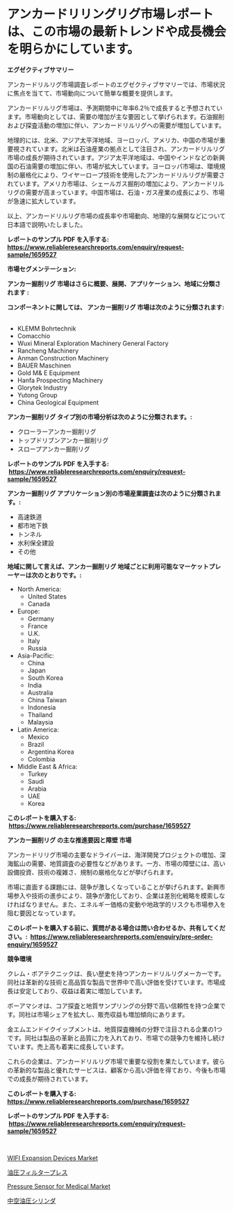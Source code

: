 <p><h1>アンカードリリングリグ市場レポートは、この市場の最新トレンドや成長機会を明らかにしています。</h1></p><p><strong>エグゼクティブサマリー</strong></p>
<p><p>アンカードリルリグ市場調査レポートのエグゼクティブサマリーでは、市場状況に焦点を当てて、市場動向について簡単な概要を提供します。</p><p>アンカードリルリグ市場は、予測期間中に年率6.2％で成長すると予想されています。市場動向としては、需要の増加が主な要因として挙げられます。石油掘削および探査活動の増加に伴い、アンカードリルリグへの需要が増加しています。</p><p>地理的には、北米、アジア太平洋地域、ヨーロッパ、アメリカ、中国の市場が重要視されています。北米は石油産業の拠点として注目され、アンカードリルリグ市場の成長が期待されています。アジア太平洋地域は、中国やインドなどの新興国の石油需要の増加に伴い、市場が拡大しています。ヨーロッパ市場は、環境規制の厳格化により、ワイヤーロープ技術を使用したアンカードリルリグが需要されています。アメリカ市場は、シェールガス掘削の増加により、アンカードリルリグの需要が高まっています。中国市場は、石油・ガス産業の成長により、市場が急速に拡大しています。</p><p>以上、アンカードリルリグ市場の成長率や市場動向、地理的な展開などについて日本語で説明いたしました。</p></p>
<p><strong>レポートのサンプル PDF を入手する: <a href="https://www.reliableresearchreports.com/enquiry/request-sample/1659527">https://www.reliableresearchreports.com/enquiry/request-sample/1659527</a></strong></p>
<p><strong>市場セグメンテーション:</strong></p>
<p><strong> アンカー掘削リグ 市場はさらに概要、展開、アプリケーション、地域に分類されます :</strong></p>
<p><strong>コンポーネントに関しては、 アンカー掘削リグ 市場は次のように分類されます: &nbsp;</strong></p>
<p><ul><li>KLEMM Bohrtechnik</li><li>Comacchio</li><li>Wuxi Mineral Exploration Machinery General Factory</li><li>Rancheng Machinery</li><li>Anman Construction Machinery</li><li>BAUER Maschinen</li><li>Gold M& E Equipment</li><li>Hanfa Prospecting Machinery</li><li>Glorytek Industry</li><li>Yutong Group</li><li>China Geological Equipment</li></ul></p>
<p><strong> アンカー掘削リグ タイプ別の市場分析は次のように分類されます。:</strong></p>
<p><ul><li>クローラーアンカー掘削リグ</li><li>トップドリブンアンカー掘削リグ</li><li>スロープアンカー掘削リグ</li></ul></p>
<p><strong>レポートのサンプル PDF を入手する: &nbsp;<a href="https://www.reliableresearchreports.com/enquiry/request-sample/1659527">https://www.reliableresearchreports.com/enquiry/request-sample/1659527</a></strong></p>
<p><strong> アンカー掘削リグ アプリケーション別の市場産業調査は次のように分類されます。:</strong></p>
<p><ul><li>高速鉄道</li><li>都市地下鉄</li><li>トンネル</li><li>水利保全建設</li><li>その他</li></ul></p>
<p><strong>地域に関して言えば、アンカー掘削リグ 地域ごとに利用可能なマーケットプレーヤーは次のとおりです。:</strong></p>
<p><ul>
    <li>
        North America:
        <ul>
            <li>United States</li>
            <li>Canada</li>
        </ul>
    </li>
    <li>
        Europe:
        <ul>
            <li>Germany</li>
            <li>France</li>
            <li>U.K.</li>
            <li>Italy</li>
            <li>Russia</li>
        </ul>
    </li>
    <li>
        Asia-Pacific:
        <ul>
            <li>China</li>
            <li>Japan</li>
            <li>South Korea</li>
            <li>India</li>
            <li>Australia</li>
            <li>China Taiwan</li>
            <li>Indonesia</li>
            <li>Thailand</li>
            <li>Malaysia</li>
        </ul>
    </li>
    <li>
        Latin America:
        <ul>
            <li>Mexico</li>
            <li>Brazil</li>
            <li>Argentina Korea</li>
            <li>Colombia</li>
        </ul>
    </li>
    <li>
        Middle East & Africa:
        <ul>
            <li>Turkey</li>
            <li>Saudi</li>
            <li>Arabia</li>
            <li>UAE</li>
            <li>Korea</li>
        </ul>
    </li>
    </ul></p>
<p><strong>このレポートを購入する: &nbsp;<a href="https://www.reliableresearchreports.com/purchase/1659527">https://www.reliableresearchreports.com/purchase/1659527</a></strong></p>
<p><strong>アンカー掘削リグ の主な推進要因と障壁 市場</strong></p>
<p><p>アンカードリリグ市場の主要なドライバーは、海洋開発プロジェクトの増加、深海鉱山の需要、地質調査の必要性などがあります。一方、市場の障壁には、高い設備投資、技術の複雑さ、規制の厳格化などが挙げられます。</p><p>市場に直面する課題には、競争が激しくなっていることが挙げられます。新興市場参入や技術の進歩により、競争が激化しており、企業は差別化戦略を模索しなければなりません。また、エネルギー価格の変動や地政学的リスクも市場参入を阻む要因となっています。</p></p>
<p><strong>このレポートを購入する前に、質問がある場合は問い合わせるか、共有してください。:&nbsp; <a href="https://www.reliableresearchreports.com/enquiry/pre-order-enquiry/1659527">https://www.reliableresearchreports.com/enquiry/pre-order-enquiry/1659527</a></strong></p>
<p><strong>競争環境</strong></p>
<p><p>クレム・ボアテクニックは、長い歴史を持つアンカードリルリグメーカーです。同社は革新的な技術と高品質な製品で世界中で高い評価を受けています。市場成長は安定しており、収益は着実に増加しています。</p><p>ボーアマシオは、コア探査と地質サンプリングの分野で高い信頼性を持つ企業です。同社は市場シェアを拡大し、販売収益も増加傾向にあります。</p><p>金エムエンドイクイップメントは、地質探査機械の分野で注目される企業の1つです。同社は製品の革新と品質に力を入れており、市場での競争力を維持し続けています。売上高も着実に成長しています。</p><p>これらの企業は、アンカードリルリグ市場で重要な役割を果たしています。彼らの革新的な製品と優れたサービスは、顧客から高い評価を得ており、今後も市場での成長が期待されています。</p></p>
<p><strong>このレポートを購入する: &nbsp; <a href="https://www.reliableresearchreports.com/purchase/1659527">https://www.reliableresearchreports.com/purchase/1659527</a></strong></p>
<p><strong>レポートのサンプル PDF を入手する: &nbsp;<a href="https://www.reliableresearchreports.com/enquiry/request-sample/1659527">https://www.reliableresearchreports.com/enquiry/request-sample/1659527</a></strong><strong></strong></p>
<p>&nbsp;</p>
<p><p><a href="https://github.com/indrystar/Market-Research-Report-List-2/blob/main/wifi-expansion-devices-market.md">WIFI Expansion Devices Market</a></p><p><a href="https://github.com/KaydenJohns1964/Market-Research-Report-List-1/blob/main/374809912701.md">油圧フィルタープレス</a></p><p><a href="https://github.com/josesg55/Market-Research-Report-List-2/blob/main/pressure-sensor-for-medical-market.md">Pressure Sensor for Medical Market</a></p><p><a href="https://github.com/marbadji/Market-Research-Report-List-1/blob/main/454533012700.md">中空油圧シリンダ</a></p></p>